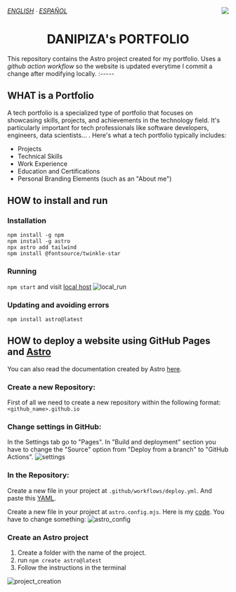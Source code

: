 *[ENGLISH](README.md) ∙ [ESPAÑOL](https://github.com/Danipiza/danipiza.github.io/blob/main/README_ESP.md)* <img align="right" src="https://visitor-badge.laobi.icu/badge?page_id=danipiza.danipiza.github.io" />

<h1 align="center"> DANIPIZA's PORTFOLIO</h1>

This repository contains the Astro project created for my portfolio. Uses a _github action workflow_ so the website is updated everytime I commit a change after modifying locally.
:-----

## WHAT is a Portfolio

A tech portfolio is a specialized type of portfolio that focuses on showcasing skills, projects, and achievements in the technology field. It's particularly important for tech professionals like software developers, engineers, data scientists... . Here's what a tech portfolio typically includes:
- Projects
- Technical Skills
- Work Experience
- Education and Certifications
- Personal Branding Elements (such as an "About me")

## HOW to install and run
### Installation
```
npm install -g npm 
npm install -g astro 
npx astro add tailwind 
npm install @fontsource/twinkle-star 
```

### Running
```npm start``` and visit [local host](http://localhost:3000/)
![local_run](https://github.com/Danipiza/danipiza.github.io/blob/main/readme_images/local_run.gif)

### Updating and avoiding errors
```npm install astro@latest```

## HOW to deploy a website using GitHub Pages and [Astro](https://astro.build/)
You can also read the documentation created by Astro [here](https://docs.astro.build/en/guides/deploy/github/).

### Create a new Repository:
First of all we need to create a new repository within the following format: ```<github_name>.github.io```

### Change settings in GitHub:
In the Settings tab go to "Pages". In "Build and deployment" section you have to change the "Source" option from "Deploy from a branch" to "GitHub Actions".
![settings](https://github.com/Danipiza/danipiza.github.io/blob/main/readme_images/settings.webp)

### In the Repository:
Create a new file in your project at ```.github/workflows/deploy.yml```. And paste this [YAML](https://github.com/Danipiza/danipiza.github.io/blob/main/.github/workflows/deploy.yml).


Create a new file in your project at ```astro.config.mjs```. Here is my [code](https://github.com/Danipiza/danipiza.github.io/blob/main/astro.config.mjs). You have to change something:
![astro_config](https://github.com/Danipiza/danipiza.github.io/blob/main/readme_images/astro_config_eng.webp)




### Create an Astro project
1. Create a folder with the name of the project.
2. run ```npm create astro@latest```
3. Follow the instructions in the terminal

![project_creation](https://github.com/Danipiza/danipiza.github.io/blob/main/readme_images/project_creation.webp)